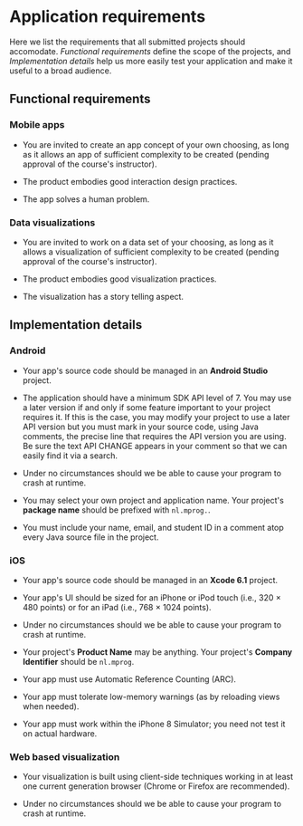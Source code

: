 # Application requirements

Here we list the requirements that all submitted projects should accomodate. *Functional requirements* define the scope of the projects, and *Implementation details* help us more easily test your application and make it useful to a broad audience.

## Functional requirements

### Mobile apps

- You are invited to create an app concept of your own choosing, as long as it allows an app of sufficient complexity to be created (pending approval of the course's instructor).

- The product embodies good interaction design practices.

- The app solves a human problem.

### Data visualizations

- You are invited to work on a data set of your choosing, as long as it allows a visualization of sufficient complexity to be created (pending approval of the course's instructor).

- The product embodies good visualization practices.

- The visualization has a story telling aspect.

## Implementation details

### Android

- Your app's source code should be managed in an **Android Studio** project.

- The application should have a minimum SDK API level of 7. You may use a later version if and only if some feature important to your project requires it. If this is the case, you may modify your project to use a later API version but you must mark in your source code, using Java comments, the precise line that requires the API version you are using. Be sure the text API CHANGE appears in your comment so that we can easily find it via a search.

- Under no circumstances should we be able to cause your program to crash at runtime.

- You may select your own project and application name. Your project's **package name** should be prefixed with `nl.mprog.`.

- You must include your name, email, and student ID in a comment atop every Java source file in the project.

### iOS

- Your app's source code should be managed in an **Xcode 6.1** project.

- Your app's UI should be sized for an iPhone or iPod touch (i.e., 320 &times; 480 points) or for an iPad (i.e., 768 &times; 1024 points).

- Under no circumstances should we be able to cause your program to crash at runtime.

- Your project's **Product Name** may be anything. Your project's **Company Identifier** should be `nl.mprog`.

- Your app must use Automatic Reference Counting (ARC).

- Your app must tolerate low-memory warnings (as by reloading views when needed).

- Your app must work within the iPhone 8 Simulator; you need not test it on actual hardware.

### Web based visualization

- Your visualization is built using client-side techniques working in at least one current generation browser (Chrome or Firefox are recommended).

- Under no circumstances should we be able to cause your program to crash at runtime.
